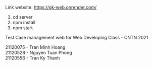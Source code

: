 Link website: https://gk-web.onrender.com/

1. cd server
2. npm install
3. npm start

Test Case management web for Web Developing Class - CNTN 2021

21120075 - Tran Minh Hoang  
21120528 - Nguyen Tuan Phong  
21120556 - Tran Ky Thanh  
